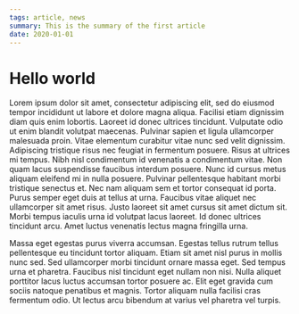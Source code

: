 ```yaml
---
tags: article, news
summary: This is the summary of the first article
date: 2020-01-01
---
```

# Hello world
Lorem ipsum dolor sit amet, consectetur adipiscing elit, sed do eiusmod tempor incididunt ut labore et dolore magna aliqua. Facilisi etiam dignissim diam quis enim lobortis. Laoreet id donec ultrices tincidunt. Vulputate odio ut enim blandit volutpat maecenas. Pulvinar sapien et ligula ullamcorper malesuada proin. Vitae elementum curabitur vitae nunc sed velit dignissim. Adipiscing tristique risus nec feugiat in fermentum posuere. Risus at ultrices mi tempus. Nibh nisl condimentum id venenatis a condimentum vitae. Non quam lacus suspendisse faucibus interdum posuere. Nunc id cursus metus aliquam eleifend mi in nulla posuere. Pulvinar pellentesque habitant morbi tristique senectus et. Nec nam aliquam sem et tortor consequat id porta. Purus semper eget duis at tellus at urna. Faucibus vitae aliquet nec ullamcorper sit amet risus. Justo laoreet sit amet cursus sit amet dictum sit. Morbi tempus iaculis urna id volutpat lacus laoreet. Id donec ultrices tincidunt arcu. Amet luctus venenatis lectus magna fringilla urna.

Massa eget egestas purus viverra accumsan. Egestas tellus rutrum tellus pellentesque eu tincidunt tortor aliquam. Etiam sit amet nisl purus in mollis nunc sed. Sed ullamcorper morbi tincidunt ornare massa eget. Sed tempus urna et pharetra. Faucibus nisl tincidunt eget nullam non nisi. Nulla aliquet porttitor lacus luctus accumsan tortor posuere ac. Elit eget gravida cum sociis natoque penatibus et magnis. Tortor aliquam nulla facilisi cras fermentum odio. Ut lectus arcu bibendum at varius vel pharetra vel turpis.
